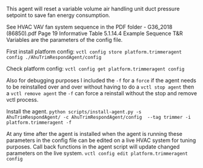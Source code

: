 This agent will reset a variable volume air handling unit duct pressure setpoint to save fan energy consumption.


See HVAC VAV fan system sequence in the PDF folder - G36_2018 (86850).pdf Page 19 Informative Table 5.1.14.4 Example Sequence T&R Variables are the parameters of the config file.



First install platform config:
`vctl config store platform.trimmeragent config ./AhuTrimRespondAgent/config`


Check platform config:
`vctl config get platform.trimmeragent config`


Also for debugging purposes I included the `-f` for a `force` if the agent needs to be reinstalled over and over without having to do a `vctl stop agent` then a `vctl remove agent` the `-f` can force a reinstall without the stop and remove vctl process.

Install the agent. 
`python scripts/install-agent.py -s AhuTrimRespondAgent/ -c AhuTrimRespondAgent/config  --tag trimmer -i platform.trimmeragent -f`


At any time after the agent is installed when the agent is running these parameters in the config file can be edited on a live HVAC system for tuning purposes. Call back functions in the agent script will update changed parameters on the live system.
`vctl config edit platform.trimmeragent config`







